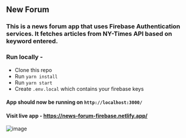 ## New Forum

### This is a news forum app that uses Firebase Authentication services. It fetches articles from NY-Times API based on keyword entered.

### Run locally -

- Clone this repo
- Run `yarn install`
- Run `yarn start`
- Create `.env.local` which contains your firebase keys

#### App should now be running on `http://localhost:3000/`

#### Visit live app - https://news-forum-firebase.netlify.app/

![image](https://github.com/user-attachments/assets/c56470f1-ec33-4e6f-94b9-a27cca724ba9)
